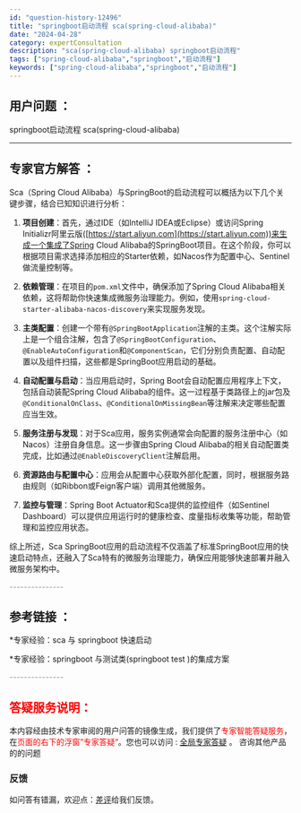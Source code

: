 ```yaml
---
id: "question-history-12496"
title: "springboot启动流程 sca(spring-cloud-alibaba)"
date: "2024-04-28"
category: expertConsultation
description: "sca(spring-cloud-alibaba) springboot启动流程"
tags: ["spring-cloud-alibaba","springboot","启动流程"]
keywords: ["spring-cloud-alibaba","springboot","启动流程"]
---
```


## 用户问题 ： 
 springboot启动流程 sca(spring-cloud-alibaba) 

---------------
## 专家官方解答 ：

Sca（Spring Cloud Alibaba）与SpringBoot的启动流程可以概括为以下几个关键步骤，结合已知知识进行分析：

1. **项目创建**：首先，通过IDE（如IntelliJ IDEA或Eclipse）或访问Spring Initializr阿里云版([https://start.aliyun.com](https://start.aliyun.com))来生成一个集成了Spring Cloud Alibaba的SpringBoot项目。在这个阶段，你可以根据项目需求选择添加相应的Starter依赖，如Nacos作为配置中心、Sentinel做流量控制等。

2. **依赖管理**：在项目的`pom.xml`文件中，确保添加了Spring Cloud Alibaba相关依赖，这将帮助你快速集成微服务治理能力。例如，使用`spring-cloud-starter-alibaba-nacos-discovery`来实现服务发现。

3. **主类配置**：创建一个带有`@SpringBootApplication`注解的主类。这个注解实际上是一个组合注解，包含了`@SpringBootConfiguration`、`@EnableAutoConfiguration`和`@ComponentScan`，它们分别负责配置、自动配置以及组件扫描，这些都是SpringBoot应用启动的基础。

4. **自动配置与启动**：当应用启动时，Spring Boot会自动配置应用程序上下文，包括自动装配Spring Cloud Alibaba的组件。这一过程基于类路径上的jar包及`@ConditionalOnClass`、`@ConditionalOnMissingBean`等注解来决定哪些配置应当生效。

5. **服务注册与发现**：对于Sca应用，服务实例通常会向配置的服务注册中心（如Nacos）注册自身信息。这一步骤由Spring Cloud Alibaba的相关自动配置类完成，比如通过`@EnableDiscoveryClient`注解启用。

6. **资源路由与配置中心**：应用会从配置中心获取外部化配置，同时，根据服务路由规则（如Ribbon或Feign客户端）调用其他微服务。

7. **监控与管理**：Spring Boot Actuator和Sca提供的监控组件（如Sentinel Dashboard）可以提供应用运行时的健康检查、度量指标收集等功能，帮助管理和监控应用状态。

综上所述，Sca SpringBoot应用的启动流程不仅涵盖了标准SpringBoot应用的快速启动特点，还融入了Sca特有的微服务治理能力，确保应用能够快速部署并融入微服务架构中。


<font color="#949494">---------------</font> 


## 参考链接 ：

*专家经验：sca 与 springboot 快速启动 
 
 *专家经验：springboot 与测试类(springboot test )的集成方案 


 <font color="#949494">---------------</font> 
 


## <font color="#FF0000">答疑服务说明：</font> 

本内容经由技术专家审阅的用户问答的镜像生成，我们提供了<font color="#FF0000">专家智能答疑服务</font>，在<font color="#FF0000">页面的右下的浮窗”专家答疑“</font>。您也可以访问 : [全局专家答疑](https://opensource.alibaba.com/chatBot) 。 咨询其他产品的的问题

### 反馈
如问答有错漏，欢迎点：[差评](https://ai.nacos.io/user/feedbackByEnhancerGradePOJOID?enhancerGradePOJOId=12589)给我们反馈。
